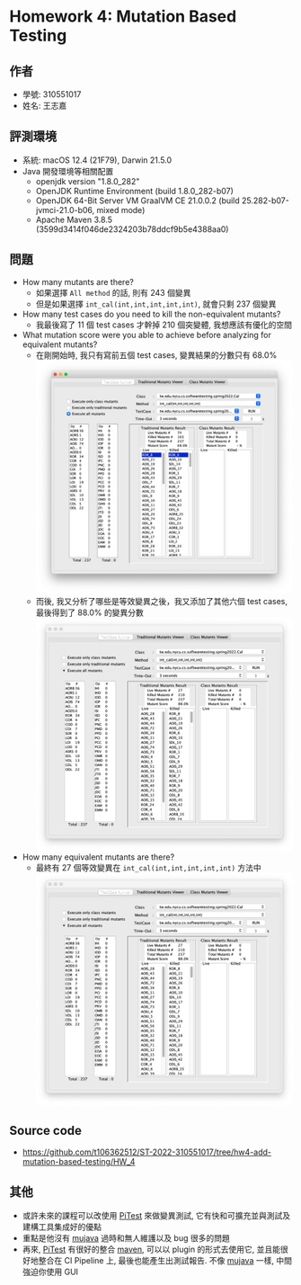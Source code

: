 # Homework 4: Mutation Based Testing

## 作者

- 學號: 310551017
- 姓名: 王志嘉

## 評測環境

- 系統: macOS 12.4 (21F79), Darwin 21.5.0
- Java 開發環境等相關配置
  - openjdk version "1.8.0_282"
  - OpenJDK Runtime Environment (build 1.8.0_282-b07)
  - OpenJDK 64-Bit Server VM GraalVM CE 21.0.0.2 (build 25.282-b07-jvmci-21.0-b06, mixed mode)
  - Apache Maven 3.8.5 (3599d3414f046de2324203b78ddcf9b5e4388aa0)

## 問題

- How many mutants are there?
  - 如果選擇 `All method` 的話, 則有 243 個變異
  - 但是如果選擇 `int_cal(int,int,int,int,int)`, 就會只剩 237 個變異
- How many test cases do you need to kill the non-equivalent mutants?
  - 我最後寫了 11 個 test cases 才幹掉 210 個突變體, 我想應該有優化的空間
- What mutation score were you able to achieve before analyzing for equivalent
mutants?
  - 在剛開始時, 我只有寫前五個 test cases, 變異結果的分數只有 68.0%
    ![mutants-result-before](img/mutants-result-before.png)
  - 而後, 我又分析了哪些是等效變異之後，我又添加了其他六個 test cases, 最後得到了 88.0% 的變異分數
    ![mutants-result-final](img/mutants-result-final.png)
- How many equivalent mutants are there?
  - 最終有 27 個等效變異在 `int_cal(int,int,int,int,int)` 方法中
    ![mutants-result-final](img/mutants-result-final.png)

## Source code

- <https://github.com/t106362512/ST-2022-310551017/tree/hw4-add-mutation-based-testing/HW_4>

## 其他

- 或許未來的課程可以改使用 [PiTest](http://pitest.org/) 來做變異測試, 它有快和可擴充並與測試及建構工具集成好的優點
- 重點是他沒有 [mujava](https://cs.gmu.edu/~offutt/mujava/) 過時和無人維護以及 bug 很多的問題
- 再來, [PiTest](http://pitest.org/) 有很好的整合 [maven](https://maven.apache.org/), 可以以 plugin 的形式去使用它, 並且能很好地整合在 CI Pipeline 上, 最後也能產生出測試報告. 不像 [mujava](https://cs.gmu.edu/~offutt/mujava/) 一樣, 中間強迫你使用 GUI
